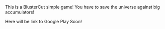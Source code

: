 This is a BlusterCut simple game!
You have to save the universe against big accumulators!

Here will be link to Google Play Soon!